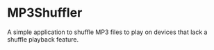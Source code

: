 # MP3Shuffler
A simple application to shuffle MP3 files to play on devices that lack a shuffle playback feature.
